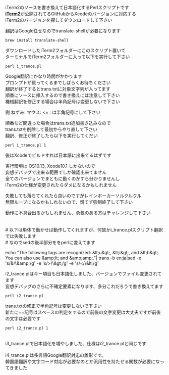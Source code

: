  iTerm2のソースを書き換えて日本語化するPerlスクリプトです<br/>
 [**iTerm2**](https://github.com/gnachman/iTerm2)が公開されてるGitHubからXcodeのバージョンに対応する<br/>
 iTerm2のバージョンを探してダウンロードして下さい
 
 翻訳はGoogle任せなのでtranslate-shellが必要になります
 
 ```brew install translate-shell```
 
 ダウンロードしたiTerm2フォルダーにこのスクリプト置いて<br/>
 ターミナルでiTerm2フォルダーに入って以下を実行して下さい
 
 ```perl i_trance.pl```
 
 Google翻訳にかなり時間がかかります<br/>
 プロンプトが戻ってくるまでしばらくお待ちください<br/>
 翻訳が終了するとtrans.txtに対象文字列が入ってます<br/>
 順番にソースに挿入するので書き換えには注意して下さい<br/>
 機械翻訳を修正する場合は半角記号は変更しないで下さい
 
 例 ねずみ: マウス: <= : は半角記号にして下さい
 
 順番など間違った場合はtrans.txt追加書き込みなので<br/>
 trans.txtを削除して最初からやり直して下さい<br/>
 翻訳、修正が終了したら以下を実行してくだい

 ```perl i_trance.pl 1```
 
 後はXcodeでビルドすれば日本語に出来てるはずです
 
 実行環境は OS10.13, Xcode10.1 しかないので<br/>
 妄想デバッグで出来る範囲でしか確認出来てません<br/>
 全てのバージョンでまともに動くのかすら分かりませんし<br/>
 iTerm2の仕様が変更されたらダメになるかもしれません

 失敗しても落ちてくれたら良いのですがレインボーカーソルクルクル<br/>
 無限ループになるかもしれないので、慌てず強制終了して下さい
 
 動作に不具合出るかもしれません、勇気のある方はチャレンジして下さい
 <br/><br/><br/>
 \# 以下は単体で動かせば動作してくれますが、何故かi_trance.plスクリプト翻訳では失敗します<br/>
 \# なのでsedの後半部分ををperlに変えてます

echo "The following tags are recognized: \&lt;u\&gt;, \&lt;i\&gt;, and \&lt;b\&gt;. You can also use \&amp;lt; and \&amp;amp;."|
trans -b en:ja|sed -e 's/&/\\\&amp;/g' -e 's/>/\\\&gt;/g' -e 's/</\\\&lt;/g'

 i2_trance.plはキー項目も日本語化しました、バージョンでファイル変更されてます<br/>
 妄想デバッグのさらに不確定要素になります、多分これだろうで書き換えてます

 ```prtl i2_trance.pl```

 trans.txtの修正で半角記号は変更しないで下さい<br/>
 新たに==記号はスペースの判定をするので前後の文字変更は大丈夫ですが前後の文字は必要です

 ```perl i2_trance.pl 1```
 
<br/>
 i3_trance.plで日本語化を増やしました、仕様はi2_trance.plと同じです 
<br/><br/>
 i4_trance.plは多言語Google翻訳対応の雛形です。<br/>
 韓国語翻訳や文字コード対応が必要なのとか汎用性を持たせる関数が必要になってきました
